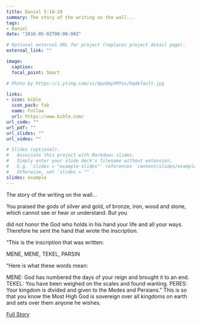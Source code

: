 ```yaml
---
title: Daniel 5:18-28
summary: The story of the writing on the wall...
tags:
- Daniel
date: "2016-05-02T00:00:00Z"

# Optional external URL for project (replaces project detail page).
external_link: ""

image:
  caption: 
  focal_point: Smart

# Photo by https://i.ytimg.com/vi/9pzQmy5MTos/hqdefault.jpg

links:
- icon: bible
  icon_pack: fab
  name: Follow
  url: https://www.bible.com/
url_code: ""
url_pdf: ""
url_slides: ""
url_video: ""

# Slides (optional).
#   Associate this project with Markdown slides.
#   Simply enter your slide deck's filename without extension.
#   E.g. `slides = "example-slides"` references `content/slides/example-slides.md`.
#   Otherwise, set `slides = ""`.
slides: example
---
```


The story of the writing on the wall...

You praised the gods of silver and gold, of bronze, iron, wood and stone, which cannot see or hear or understand. But you

did not honor the God who holds in his hand your life and all your ways. Therefore he sent the hand that wrote the inscription.


“This is the inscription that was written:


MENE, MENE, TEKEL, PARSIN


“Here is what these words mean:


MENE: God has numbered the days of your reign and brought it to an end.
TEKEL: You have been weighed on the scales and found wanting.
PERES: Your kingdom is divided and given to the Medes and Persians.”
This is so that you know the Most High God is sovereign over all kingdoms on earth and sets over them anyone he wishes. 

[Full Story](https://www.bible.com/bible/111/DAN.5.NIV)